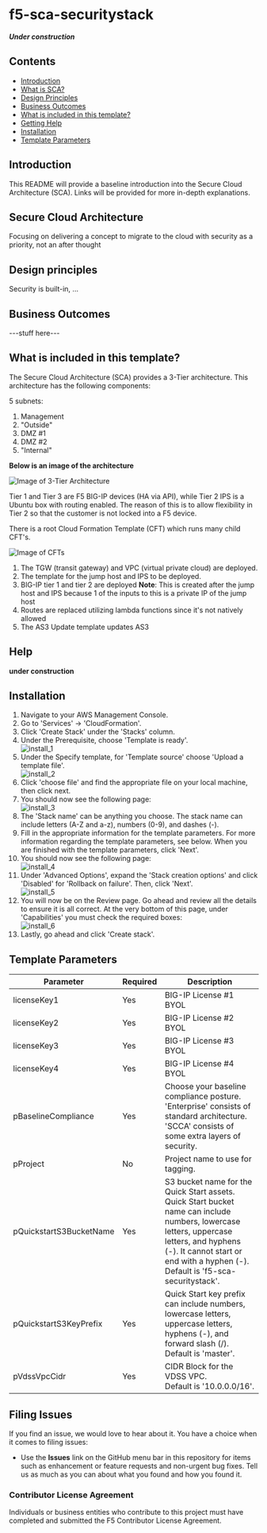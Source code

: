 # f5-sca-securitystack

***Under construction***

## Contents
- [Introduction](#introduction)
- [What is SCA?](#secure-cloud-architecture)
- [Design Principles](#design-principles)
- [Business Outcomes](#business-outcomes)
- [What is included in this template?](#What-is-included-in-this-template)
- [Getting Help](#help)
- [Installation](#installation)
- [Template Parameters](#template-parameters)


## Introduction

This README will provide a baseline introduction into the Secure Cloud Architecture (SCA). Links will be provided for more in-depth explanations.


## Secure Cloud Architecture

Focusing on delivering a concept to migrate to the cloud with security as a priority, not an after thought

## Design principles

Security is built-in, …

## Business Outcomes

---stuff here---

## What is included in this template? 

The Secure Cloud Architecture (SCA) provides a 3-Tier architecture. This architecture has the following components:

5 subnets:
1. Management 
2. "Outside" 
3. DMZ #1
4. DMZ #2 
5. "Internal" 

**Below is an image of the architecture**


![Image of 3-Tier Architecture](images/SCA.jpg)




Tier 1 and Tier 3 are F5 BIG-IP devices (HA via API), while Tier 2 IPS is a Ubuntu box with routing enabled. The reason of this is to allow flexibility in Tier 2 so that the customer is not locked into a F5 device. 

There is a root Cloud Formation Template (CFT) which runs many child CFT's.



![Image of CFTs](images/CFT.jpg)



1. The TGW (transit gateway) and VPC (virtual private cloud) are deployed.
2. The template for the jump host and IPS to be deployed. 
3. BIG-IP tier 1 and tier 2 are deployed 
**Note**: This is created after the jump host and IPS because 1 of the inputs to this is a private IP of the jump host
4. Routes are replaced utilizing lambda functions since it's not natively allowed
5. The AS3 Update template updates AS3 


## Help
**under construction**

## Installation

1. Navigate to your AWS Management Console.
2. Go to 'Services' -> 'CloudFormation'.
3. Click 'Create Stack' under the 'Stacks' column.
4. Under the Prerequisite, choose 'Template is ready'. <br>
![install_1](images/install_1.jpg) <br>
5. Under the Specify template, for 'Template source' choose 'Upload a template file'.<br>
![install_2](images/install_2.jpg) <br>
6. Click 'choose file' and find the appropriate file on your local machine, then click next.
7. You should now see the following page: <br>
![install_3](images/install_3.jpg) <br>
8. The 'Stack name' can be anything you choose. The stack name can include letters (A-Z and a-z), numbers (0-9), and dashes (-).
9. Fill in the appropriate information for the template parameters. For more information regarding the template parameters, see below. When you are finished with the template parameters, click 'Next'. 
10. You should now see the following page: <br>
![install_4](images/install_4.jpg) <br>
11. Under 'Advanced Options', expand the 'Stack creation options' and click 'Disabled' for 'Rollback on failure'. Then, click 'Next'. <br>
![install_5](images/install_5.jpg) <br>
12. You will now be on the Review page. Go ahead and review all the details to ensure it is all correct. At the very bottom of this page, under 'Capabilities' you must check the required boxes: <br>
![install_6](images/install_6.jpg) <br>
13. Lastly, go ahead and click 'Create stack'. 


## Template Parameters

| Parameter | Required | Description |
| --- | --- | --- |
| licenseKey1 | Yes | BIG-IP License #1 BYOL |
| licenseKey2 | Yes | BIG-IP License #2 BYOL |
| licenseKey3 | Yes | BIG-IP License #3 BYOL |
| licenseKey4 | Yes | BIG-IP License #4 BYOL |
| pBaselineCompliance | Yes | Choose your baseline compliance posture. 'Enterprise' consists of standard architecture. 'SCCA' consists of some extra layers of security. |
| pProject | No | Project name to use for tagging. |
| pQuickstartS3BucketName | Yes | S3 bucket name for the Quick Start assets. Quick Start bucket name can include numbers, lowercase letters, uppercase letters, and hyphens (-). It cannot start or end with a hyphen (-). <br> Default is 'f5-sca-securitystack'. |
| pQuickstartS3KeyPrefix | Yes | Quick Start key prefix can include numbers, lowercase letters, uppercase letters, hyphens (-), and forward slash (/). <br> Default is 'master'. |
| pVdssVpcCidr | Yes | CIDR Block for the VDSS VPC. <br> Default is '10.0.0.0/16'. |




## Filing Issues

If you find an issue, we would love to hear about it.
You have a choice when it comes to filing issues:

- Use the **Issues** link on the GitHub menu bar in this repository for items such as enhancement or feature requests and non-urgent bug fixes. Tell us as much as you can about what you found and how you found it.

### Contributor License Agreement

Individuals or business entities who contribute to this project must have completed and submitted the F5 Contributor License Agreement.